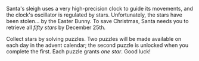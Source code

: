 Santa's sleigh uses a very high-precision clock to guide its movements, and the
clock's oscillator is regulated by stars. Unfortunately, the stars have been
stolen… by the Easter Bunny. To save Christmas, Santa needs you to retrieve all
_fifty stars_ by December 25th.

Collect stars by solving puzzles. Two puzzles will be made available on each day
in the advent calendar; the second puzzle is unlocked when you complete the
first. Each puzzle grants _one star_. Good luck!
